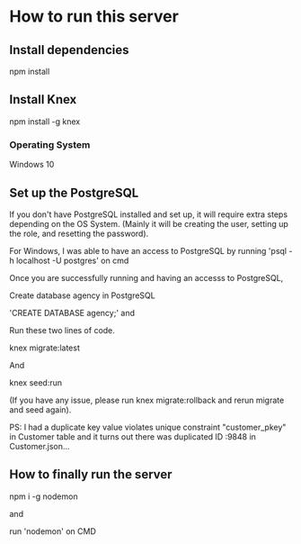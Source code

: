 # How to run this server

## Install dependencies

npm install

## Install Knex 

npm install -g knex

### Operating System

Windows 10

## Set up the PostgreSQL

If you don't have PostgreSQL installed and set up, it will require extra steps depending on the OS System. (Mainly it will be creating the user, setting up the role, and resetting the password).

For Windows, I was able to have an access to PostgreSQL by running 'psql -h localhost -U postgres' on cmd

Once you are successfully running and having an accesss to PostgreSQL,

Create database agency in PostgreSQL 

'CREATE DATABASE agency;' and

Run these two lines of code.

knex migrate:latest

And

knex seed:run

(If you have any issue, please run knex migrate:rollback and rerun migrate and seed again).

PS: I had a duplicate key value violates unique constraint "customer_pkey" in Customer table and it turns out there was duplicated ID :9848 in Customer.json...

## How to finally run the server

npm i -g nodemon

and

run 'nodemon' on CMD
